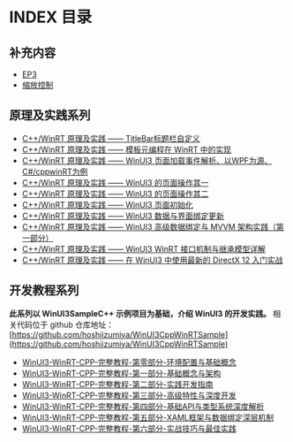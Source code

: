 ﻿# INDEX 目录

## 补充内容

- [EP3](EP3.md)
- [缩放控制](scale.md)

## 原理及实践系列

- [C++/WinRT 原理及实践 —— TitleBar标题栏自定义](TitleBar.md)
- [C++/WinRT 原理及实践 —— 模板元编程在 WinRT 中的实现](Template.md)
- [C++/WinRT 原理及实践 —— WinUI3 页面加载事件解析、以WPF为源、C#/cppwinRT为例](Loaded.md)
- [C++/WinRT 原理及实践 —— WinUI3 的页面操作其一](Page&Window1.md)
- [C++/WinRT 原理及实践 —— WinUI3 的页面操作其二](Page&Window2.md)
- [C++/WinRT 原理及实践 —— WinUI3 页面初始化](InitializeComponent.md)
- [C++/WinRT 原理及实践 —— WinUI3 数据与界面绑定更新](data&ui.md)
- [C++/WinRT 原理及实践 —— WinUI3 高级数据绑定与 MVVM 架构实践（第一部分）](winui3-advanced-binding.md)
- [C++/WinRT 原理及实践 —— WinUI3 WinRT 接口机制与继承模型详解](interface.md)
- [C++/WinRT 原理及实践 —— 在 WinUI3 中使用最新的 DirectX 12 入门实战](SwapChainPanel.md)

## 开发教程系列

**此系列以 WinUI3SampleC++ 示例项目为基础，介绍 WinUI3 的开发实践。**
相关代码位于 github 仓库地址：[https://github.com/hoshiizumiya/WinUI3CppWinRTSample](https://github.com/hoshiizumiya/WinUI3CppWinRTSample)

- [WinUI3-WinRT-CPP-完整教程-第零部分-环境配置与基础概念](WinUI3-WinRT-CPP-完整教程-第零部分-环境配置与基础概念.md)
- [WinUI3-WinRT-CPP-完整教程-第一部分-基础概念与架构](WinUI3-WinRT-CPP-完整教程-第一部分-基础概念与架构.md)
- [WinUI3-WinRT-CPP-完整教程-第二部分-实践开发指南](WinUI3-WinRT-CPP-完整教程-第二部分-实践开发指南.md)
- [WinUI3-WinRT-CPP-完整教程-第三部分-高级特性与深度开发](WinUI3-WinRT-CPP-完整教程-第三部分-高级特性与深度开发.md)
- [WinUI3-WinRT-CPP-完整教程-第四部分-基础API与类型系统深度解析](WinUI3-WinRT-CPP-完整教程-第四部分-基础API与类型系统深度解析.md)
- [WinUI3-WinRT-CPP-完整教程-第五部分-XAML框架与数据绑定深层机制](WinUI3-WinRT-CPP-完整教程-第五部分-XAML框架与数据绑定深层机制.md)
- [WinUI3-WinRT-CPP-完整教程-第六部分-实战技巧与最佳实践](WinUI3-WinRT-CPP-完整教程-第六部分-实战技巧与最佳实践.md)